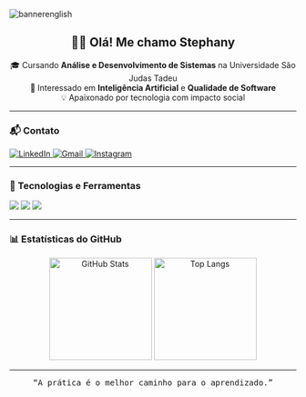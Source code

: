 ![bannerenglish](https://github.com/user-attachments/assets/ec0a0505-b2c1-43ce-89ae-894eee348bfe)
 
<h2 align="center">👋🏼 Olá! Me chamo <strong>Stephany</strong></h2>
 
<p align="center">
  🎓 Cursando <strong>Análise e Desenvolvimento de Sistemas</strong> na Universidade São Judas Tadeu<br>
  🤖 Interessado em <strong>Inteligência Artificial</strong> e <strong>Qualidade de Software</strong><br>
  💡 Apaixonado por tecnologia com impacto social<br>
</p>
 
---
 
### 📬 Contato
 
<p align="left">
<a href="https://www.linkedin.com/in/thiagomonteiro51/" target="_blank">
<img src="https://skillicons.dev/icons?i=linkedin" alt="LinkedIn" />
</a>
<a href="mailto:th.monteiro.r@gmail.com">
<img src="https://skillicons.dev/icons?i=gmail" alt="Gmail" />
</a>
<a href="https://www.instagram.com/tthiago__11/" target="_blank">
<img src="https://skillicons.dev/icons?i=instagram" alt="Instagram" />
</a>
</p>
 
---
 
### 🧠 Tecnologias e Ferramentas
 
<p align="left">
<img src="https://skillicons.dev/icons?i=python,js,php,laravel,java,arduino" />
<img src="https://skillicons.dev/icons?i=html,css,bootstrap,figma" />
<img src="https://skillicons.dev/icons?i=mysql,postman,git,github,vscode,pycharm,eclipse" />
</p>
 
---
 
### 📊 Estatísticas do GitHub
 
<p align="center">
<img 
    alt="GitHub Stats" 
    height="180em" 
    src="https://github-readme-stats.vercel.app/api?username=thiago-git1910&show_icons=true&theme=tokyonight&include_all_commits=true&locale=pt-br"
  />
<img 
    alt="Top Langs" 
    height="180em" 
    src="https://github-readme-stats.vercel.app/api/top-langs/?username=thiago-git1910&layout=compact&theme=tokyonight&custom_title=Linguagens+mais+usadas&langs_count=11"
  />
</p>
 
 
---
 
<p align="center">
<samp>“A prática é o melhor caminho para o aprendizado.”</samp>
</p>
